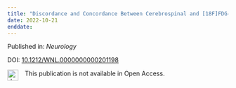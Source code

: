 ```yaml
---
title: "Discordance and Concordance Between Cerebrospinal and [18F]FDG-PET Biomarkers in Assessing Atypical and Early-Onset AD Dementia Cases."
date: 2022-10-21
enddate:
---
```


Published in: *Neurology*

DOI: [10.1212/WNL.0000000000201198](https://doi.org/10.1212/WNL.0000000000201198)

<img src="https://upload.wikimedia.org/wikipedia/commons/thumb/0/0e/Closed_Access_logo_transparent.svg/1200px-Closed_Access_logo_transparent.svg.png" alt="drawing" width="25" align="left"/> &nbsp;&nbsp;&nbsp;This publication is not available in Open Access.


